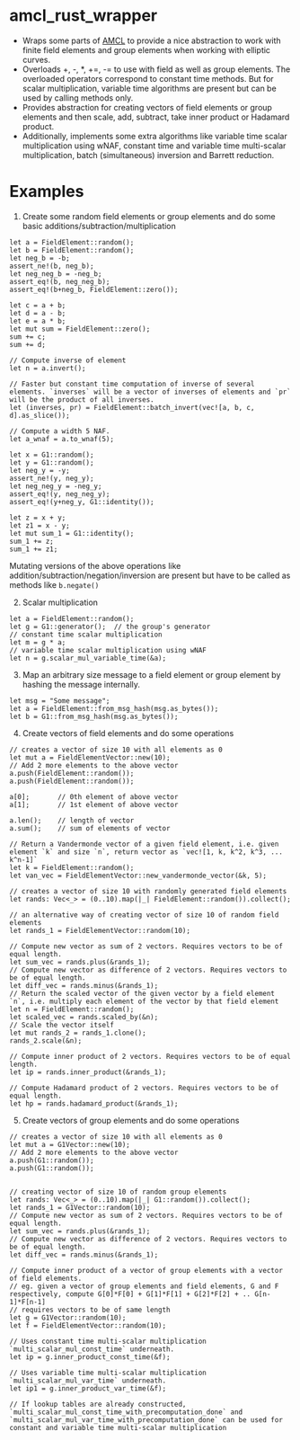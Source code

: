 # amcl_rust_wrapper

- Wraps some parts of [AMCL](https://github.com/miracl/amcl) to provide a nice abstraction to work with finite field elements and group elements when working with elliptic curves.   
- Overloads +, -, *, +=, -= to use with field as well as group elements.  The overloaded operators correspond to constant time methods. But for scalar multiplication, variable time algorithms are present but can be used by calling methods only. 
- Provides abstraction for creating vectors of field elements or group elements and then scale, add, subtract, take inner product or Hadamard product.   
- Additionally, implements some extra algorithms like variable time scalar multiplication using wNAF, constant time and variable time multi-scalar multiplication, batch (simultaneous) inversion and Barrett reduction.

# Examples
1. Create some random field elements or group elements and do some basic additions/subtraction/multiplication 
```
let a = FieldElement::random();
let b = FieldElement::random();
let neg_b = -b;
assert_ne!(b, neg_b);
let neg_neg_b = -neg_b;
assert_eq!(b, neg_neg_b);
assert_eq!(b+neg_b, FieldElement::zero());
        
let c = a + b;
let d = a - b;
let e = a * b;
let mut sum = FieldElement::zero();
sum += c;
sum += d;
```

```
// Compute inverse of element
let n = a.invert();

// Faster but constant time computation of inverse of several elements. `inverses` will be a vector of inverses of elements and `pr` will be the product of all inverses.
let (inverses, pr) = FieldElement::batch_invert(vec![a, b, c, d].as_slice());  
```

```
// Compute a width 5 NAF.
let a_wnaf = a.to_wnaf(5);
```

```
let x = G1::random();
let y = G1::random();
let neg_y = -y;
assert_ne!(y, neg_y);
let neg_neg_y = -neg_y;
assert_eq!(y, neg_neg_y);
assert_eq!(y+neg_y, G1::identity());

let z = x + y;
let z1 = x - y;
let mut sum_1 = G1::identity();
sum_1 += z;
sum_1 += z1;
```
Mutating versions of the above operations like addition/subtraction/negation/inversion are present but have to be called as methods like `b.negate()`

2. Scalar multiplication
```
let a = FieldElement::random();
let g = G1::generator();  // the group's generator
// constant time scalar multiplication
let m = g * a;
// variable time scalar multiplication using wNAF
let n = g.scalar_mul_variable_time(&a);
```

3. Map an arbitrary size message to a field element or group element by hashing the message internally.
```
let msg = "Some message";
let a = FieldElement::from_msg_hash(msg.as_bytes());
let b = G1::from_msg_hash(msg.as_bytes());
```

4. Create vectors of field elements and do some operations
```
// creates a vector of size 10 with all elements as 0
let mut a = FieldElementVector::new(10);
// Add 2 more elements to the above vector
a.push(FieldElement::random());
a.push(FieldElement::random());

a[0];       // 0th element of above vector
a[1];       // 1st element of above vector

a.len();    // length of vector
a.sum();    // sum of elements of vector 
```

```
// Return a Vandermonde vector of a given field element, i.e. given element `k` and size `n`, return vector as `vec![1, k, k^2, k^3, ... k^n-1]`
let k = FieldElement::random();  
let van_vec = FieldElementVector::new_vandermonde_vector(&k, 5);
```

```
// creates a vector of size 10 with randomly generated field elements
let rands: Vec<_> = (0..10).map(|_| FieldElement::random()).collect();

// an alternative way of creating vector of size 10 of random field elements
let rands_1 = FieldElementVector::random(10);
```

```
// Compute new vector as sum of 2 vectors. Requires vectors to be of equal length. 
let sum_vec = rands.plus(&rands_1);
// Compute new vector as difference of 2 vectors. Requires vectors to be of equal length.
let diff_vec = rands.minus(&rands_1);
// Return the scaled vector of the given vector by a field element `n`, i.e. multiply each element of the vector by that field element
let n = FieldElement::random();
let scaled_vec = rands.scaled_by(&n);
// Scale the vector itself
let mut rands_2 = rands_1.clone();
rands_2.scale(&n);
```

```
// Compute inner product of 2 vectors. Requires vectors to be of equal length.
let ip = rands.inner_product(&rands_1);

// Compute Hadamard product of 2 vectors. Requires vectors to be of equal length.
let hp = rands.hadamard_product(&rands_1);
```

5. Create vectors of group elements and do some operations
```
// creates a vector of size 10 with all elements as 0
let mut a = G1Vector::new(10);
// Add 2 more elements to the above vector
a.push(G1::random());
a.push(G1::random());


// creating vector of size 10 of random group elements
let rands: Vec<_> = (0..10).map(|_| G1::random()).collect();
let rands_1 = G1Vector::random(10);
// Compute new vector as sum of 2 vectors. Requires vectors to be of equal length. 
let sum_vec = rands.plus(&rands_1);
// Compute new vector as difference of 2 vectors. Requires vectors to be of equal length.
let diff_vec = rands.minus(&rands_1);
```

```
// Compute inner product of a vector of group elements with a vector of field elements.    
// eg. given a vector of group elements and field elements, G and F respectively, compute G[0]*F[0] + G[1]*F[1] + G[2]*F[2] + .. G[n-1]*F[n-1]   
// requires vectors to be of same length
let g = G1Vector::random(10);
let f = FieldElementVector::random(10);

// Uses constant time multi-scalar multiplication `multi_scalar_mul_const_time` underneath. 
let ip = g.inner_product_const_time(&f);

// Uses variable time multi-scalar multiplication `multi_scalar_mul_var_time` underneath.
let ip1 = g.inner_product_var_time(&f);

// If lookup tables are already constructed, `multi_scalar_mul_const_time_with_precomputation_done` and `multi_scalar_mul_var_time_with_precomputation_done` can be used for constant and variable time multi-scalar multiplication
```